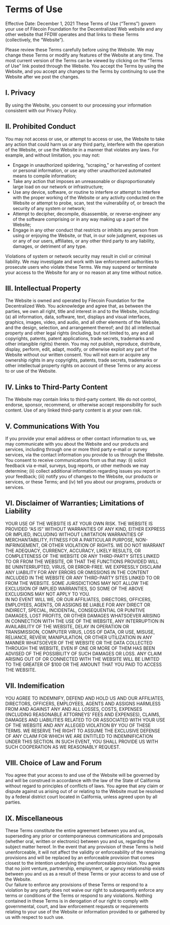 # Terms of Use

Effective Date: December 1, 2021 These Terms of Use (“Terms”) govern your use of Filecoin Foundation for the Decentralized Web website and any other website that FFDW operates and that links to these Terms (collectively, the “Website”).

Please review these Terms carefully before using the Website. We may change these Terms or modify any features of the Website at any time. The most current version of the Terms can be viewed by clicking on the “Terms of Use” link posted through the Website. You accept the Terms by using the Website, and you accept any changes to the Terms by continuing to use the Website after we post the changes.

## I. Privacy

By using the Website, you consent to our processing your information consistent with our Privacy Policy.

## II. Prohibited Conduct

You may not access or use, or attempt to access or use, the Website to take any action that could harm us or any third party, interfere with the operation of the Website, or use the Website in a manner that violates any laws. For example, and without limitation, you may not:

- Engage in unauthorized spidering, “scraping,” or harvesting of content or personal information, or use any other unauthorized automated means to compile information;
- Take any action that imposes an unreasonable or disproportionately large load on our network or infrastructure;
- Use any device, software, or routine to interfere or attempt to interfere with the proper working of the Website or any activity conducted on the Website or attempt to probe, scan, test the vulnerability of, or breach the security of any system or network;
- Attempt to decipher, decompile, disassemble, or reverse-engineer any of the software comprising or in any way making up a part of the Website;
- Engage in any other conduct that restricts or inhibits any person from using or enjoying the Website, or that, in our sole judgment, exposes us or any of our users, affiliates, or any other third party to any liability, damages, or detriment of any type.

Violations of system or network security may result in civil or criminal liability. We may investigate and work with law enforcement authorities to prosecute users who violate these Terms. We may suspend or terminate your access to the Website for any or no reason at any time without notice.

## III. Intellectual Property

The Website is owned and operated by Filecoin Foundation for the Decentralized Web. You acknowledge and agree that, as between the parties, we own all right, title and interest in and to the Website, including: (a) all information, data, software, text, displays and visual interfaces, graphics, images, video, and audio, and all other elements of the Website, and the design, selection, and arrangement thereof; and (b) all intellectual property and other legal rights (including, but not limited to, any and all copyrights, patents, patent applications, trade secrets, trademarks and other intangible rights) therein. You may not publish, reproduce, distribute, display, perform, edit, adapt, modify, or otherwise exploit any part of the Website without our written consent. You will not earn or acquire any ownership rights in any copyrights, patents, trade secrets, trademarks or other intellectual property rights on account of these Terms or any access to or use of the Website.

## IV. Links to Third-Party Content

The Website may contain links to third-party content. We do not control, endorse, sponsor, recommend, or otherwise accept responsibility for such content. Use of any linked third-party content is at your own risk.

## V. Communications With You

If you provide your email address or other contact information to us, we may communicate with you about the Website and our products and services, including through one or more third party e-mail or survey services, via the contact information you provide to us through the Website. You consent to receive communications from us that may: (i) solicit feedback via e-mail, surveys, bug reports, or other methods we may determine; (ii) collect additional information regarding issues you report in your feedback; (iii) notify you of changes to the Website, our products or services, or these Terms; and (iv) tell you about our programs, products or services.

## VI. Disclaimer of Warranties; Limitations of Liability

YOUR USE OF THE WEBSITE IS AT YOUR OWN RISK. THE WEBSITE IS PROVIDED “AS IS” WITHOUT WARRANTIES OF ANY KIND, EITHER EXPRESS OR IMPLIED, INCLUDING WITHOUT LIMITATION WARRANTIES OF MERCHANTABILITY, FITNESS FOR A PARTICULAR PURPOSE, NON-INFRINGEMENT, OR OTHER VIOLATION OF RIGHTS. WE DO NOT WARRANT THE ADEQUACY, CURRENCY, ACCURACY, LIKELY RESULTS, OR COMPLETENESS OF THE WEBSITE OR ANY THIRD-PARTY SITES LINKED TO OR FROM THE WEBSITE, OR THAT THE FUNCTIONS PROVIDED WILL BE UNINTERRUPTED, VIRUS, OR ERROR-FREE. WE EXPRESSLY DISCLAIM ANY LIABILITY FOR ANY ERRORS OR OMISSIONS IN THE CONTENT INCLUDED IN THE WEBSITE OR ANY THIRD-PARTY SITES LINKED TO OR FROM THE WEBSITE. SOME JURISDICTIONS MAY NOT ALLOW THE EXCLUSION OF IMPLIED WARRANTIES, SO SOME OF THE ABOVE EXCLUSIONS MAY NOT APPLY TO YOU.  
IN NO EVENT WILL WE, OR OUR AFFILIATES, DIRECTORS, OFFICERS, EMPLOYEES, AGENTS, OR ASSIGNS BE LIABLE FOR ANY DIRECT OR INDIRECT, SPECIAL, INCIDENTAL, CONSEQUENTIAL OR PUNITIVE DAMAGES, LOST PROFITS, OR OTHER DAMAGES WHATSOEVER ARISING IN CONNECTION WITH THE USE OF THE WEBSITE, ANY INTERRUPTION IN AVAILABILITY OF THE WEBSITE, DELAY IN OPERATION OR TRANSMISSION, COMPUTER VIRUS, LOSS OF DATA, OR USE, MISUSE, RELIANCE, REVIEW, MANIPULATION, OR OTHER UTILIZATION IN ANY MANNER WHATSOEVER OF THE WEBSITE OR THE DATA COLLECTED THROUGH THE WEBSITE, EVEN IF ONE OR MORE OF THEM HAS BEEN ADVISED OF THE POSSIBILITY OF SUCH DAMAGES OR LOSS. ANY CLAIM ARISING OUT OF OR CONNECTED WITH THE WEBSITE WILL BE LIMITED TO THE GREATER OF $100 OR THE AMOUNT THAT YOU PAID TO ACCESS THE WEBSITE.

## VII. Indemification

YOU AGREE TO INDEMNIFY, DEFEND AND HOLD US AND OUR AFFILIATES, DIRECTORS, OFFICERS, EMPLOYEES, AGENTS AND ASSIGNS HARMLESS FROM AND AGAINST ANY AND ALL LOSSES, COSTS, EXPENSES (INCLUDING REASONABLE ATTORNEYS’ FEES AND EXPENSES), CLAIMS, DAMAGES AND LIABILITIES RELATED TO OR ASSOCIATED WITH YOUR USE OF THE WEBSITE AND ANY ALLEGED VIOLATION BY YOU OF THESE TERMS. WE RESERVE THE RIGHT TO ASSUME THE EXCLUSIVE DEFENSE OF ANY CLAIM FOR WHICH WE ARE ENTITLED TO INDEMNIFICATION UNDER THIS SECTION. IN SUCH EVENT, YOU SHALL PROVIDE US WITH SUCH COOPERATION AS WE REASONABLY REQUEST.

## VIII. Choice of Law and Forum

You agree that your access to and use of the Website will be governed by and will be construed in accordance with the law of the State of California without regard to principles of conflicts of laws. You agree that any claim or dispute against us arising out of or relating to the Website must be resolved by a federal district court located in California, unless agreed upon by all parties.

## IX. Miscellaneous

These Terms constitute the entire agreement between you and us, superseding any prior or contemporaneous communications and proposals (whether oral, written or electronic) between you and us, regarding the subject matter hereof. In the event that any provision of these Terms is held unenforceable, it will not affect the validity or enforceability of the remaining provisions and will be replaced by an enforceable provision that comes closest to the intention underlying the unenforceable provision. You agree that no joint venture, partnership, employment, or agency relationship exists between you and us as a result of these Terms or your access to and use of the Website.  
Our failure to enforce any provisions of these Terms or respond to a violation by any party does not waive our right to subsequently enforce any terms or conditions of the Terms or respond to any violations. Nothing contained in these Terms is in derogation of our right to comply with governmental, court, and law enforcement requests or requirements relating to your use of the Website or information provided to or gathered by us with respect to such use.

